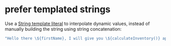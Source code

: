 # prefer templated strings

Use a [String template literal](https://developer.mozilla.org/en-US/docs/Web/JavaScript/Reference/Template_literals)
to interpolate dynamic values, instead of manually building the string using
string concatenation:

```javascript
"Hello there \${firstName}, I will give you \${calculateInventory()} apples."
```
